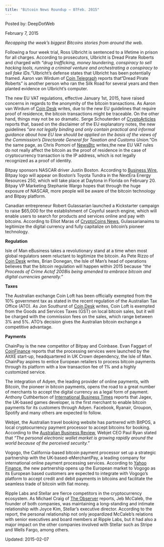 ```yaml
---
title: "Bitcoin News Roundup – 07Feb. 2015"
---
```



Posted by: DeepDotWeb 

<span>February 7, 2015</span>

<p><em>Recapping the week&#8217;s biggest Bitcoins stories from around the web. </em></p>
<p>Following a four week trial, Ross Ulbricht is sentenced to a lifetime in prison for all charges. According to prosecutors, Ulbricht is Dread Pirate Roberts and charged with <em>“drug trafficking, money laundering, conspiracy to sell hacking tools, running a criminal venture and orchestrating a conspiracy to sell fake IDs.”</em>Ulbricht’s defense states that Ulbricht has been potentially framed. Aaron van Wirdum of <a href="http://cointelegraph.com/news/113433/ross-ulbricht-found-guilty-on-all-charges">Coin Telegraph</a> reports that“Dread Pirate Roberts” is another person who ran the Silk Road for several years and then planted evidence on Ulbricht’s computer.</p>
<p>The new EU VAT regulations, effective January 1st, 2015, have raised concerns in regards to the anonymity of the bitcoin transactions. As Aaron van Wirdum of <a href="http://www.coindesk.com/new-eu-legislation-vat-bad-news-bitcoin/">Coin Desk</a> writes, due to the new EU guidelines that require proof of residence, the bitcoin transactions might be traceable. On the other hand, things may not be so dramatic. Serge Schouterden of <a href="http://www.cryptoarticles.com/crypto-news/the-truth-about-the-new-bitcoin-vat-regulation-in-europe">CryptoArticles</a> reports that, based on the disclaimer of the EU explanatory notes, the new guidelines “<em>are not legally binding and only contain practical and informal guidance about how EU law should be applied on the basis of the views of the Commission’s Directorate General for Taxation and Customs Union.”</em>On the same page, as Chris Pomoni of <a href="http://newsbtc.com/2015/02/05/eu-vat-rules-affect-bitcoin-not-really/">NewsBtc</a> writes,the new EU VAT rules do not really affect the bitcoin as the proof of residence in the case of cryptocurrency transaction is the IP address, which is not legally recognized as a proof of identity.</p>
<p>Bitpay sponsors NASCAR driver Justin Boston. According to <a href="http://www.businesswire.com/news/home/20150204005922/en/Rookie-Justin-Boston-BitPay-Join-Forces-Daytona#.VNTn6eaUfms">Business Wire</a>, Bitpay logo will appear on Boston’s Toyota Tundra in the NextEra Energy Resources 250, which will take place at Daytona in Florida on February 20. Bitpay VP Marketing Stephanie Wargo hopes that through the huge exposure of NASCAR, more people will be aware of the bitcoin technology and Bitpay platform.</p>
<p>Canadian entrepreneur Robert Gulassarian launched a Kickstarter campaign to raise $65,000 for the establishment of Coynful search engine, which will enable users to search for products and services online and pay with bitcoins. According to Elliot Maras of <a href="https://www.cryptocoinsnews.com/entrepreneur-seeks-65000-launch-bitcoin-search-engine-called-coynful/">CryptoCoins News</a>, Gulassarianaims to legitimize the digital currency and fully capitalize on bitcoin’s pioneer technology.</p>
<p><strong>Regulation</strong></p>
<p>Isle of Man eBusiness takes a revolutionary stand at a time when most global regulators seem reluctant to legitimize the bitcoin. As Pete Rizzo of <a href="http://www.coindesk.com/isle-of-man-bitcoin-regulation-2015/?utm_content=buffer1fe08&amp;utm_medium=social&amp;utm_source=twitter.com&amp;utm_campaign=buffer">Coin Desk</a> writes, Brian Donegan, the Isle of Man’s head of operations believes that the bitcoin regulation will happen within 2015 because <em>“the Proceeds of Crime Actof 2008is being amended to embrace bitcoin and digital currencies generally.”</em></p>
<p><strong>Taxes</strong></p>
<p>The Australian exchange Coin Loft has been officially exempted from the 10% government tax as stated in the recent regulation of the Australian Tax Office (ATO). As Jon Southurst of <a href="http://www.coindesk.com/australian-bitcoin-exchange-claims-exemption-10-government-tax/">Coin Desk</a> writes, Coin Loft is exempted from the Goods and Services Taxes (GST) on local bitcoin sales, but it will be charged with the commission fees on the sales, which range between 3% and 5%. ATO’s decision gives the Australian bitcoin exchange a competitive advantage.</p>
<p><strong>Payments</strong></p>
<p>ChainPay is the new competitor of Bitpay and Coinbase. Evan Faggart of <a href="http://www.coinfinance.com/news/chainpay-aims-to-compete-with-coinbase-and-bitpay">CoinFinance</a> reports that the processing services were launched by the AltXE start-up, headquartered in UK Crown dependency, the Isle of Man. ChainPay aspires to entice European retailers to process bitcoin payments through its platform with a low transaction fee of 1% and a highly customized service.</p>
<p>The integration of Adyen, the leading provider of online payments, with Bitcoin, the pioneer in bitcoin payments, opens the road to a great number of merchants to accept the digital currency as a legal form of payment. Anthony Cuthbertson of <a href="http://www.ibtimes.co.uk/facebook-spotify-ryanair-could-accept-bitcoin-today-following-bitpay-adyen-deal-1486361">International Business Times</a> reports that Jagex, the UK-based games developer, is the first merchant to enable bitcoin payments for its customers through Adyen. Facebook, Ryanair, Groupon, Spotify and many others are expected to follow.</p>
<p>Webjet, the Australian travel booking website has partnered with BitPOS, a local cryptocurrency payment processor to accept bitcoins for booking. According to the <a href="http://www.theaustralian.com.au/business/news/webjet-to-accept-bitcoin-for-bookings/story-e6frg906-1227207855427">Australian Business Review</a>, Webjet CEO Paul Ryan stated that <em>“The personal electronic wallet market is growing rapidly around the world because of the perceived security.”</em></p>
<p>Vogogo, the California-based bitcoin payment processor set up a strategic partnership with the UK-based-eMerchantPay, a leading company for international online payment processing services. According to <a href="http://finance.yahoo.com/news/vogogo-enters-european-market-strategic-123100057.html">Yahoo Finance</a>, the new partnership opens up the European market to Vogogo as its European based customers are expected to integrate with Vogogo’s platform to accept credit and debit payments in bitcoins and facilitate the seamless trade of bitcoin with fiat money.</p>
<p>Ripple Labs and Stellar are fierce competitors in the cryptocurrency ecosystem. As Michael Craig of <a href="http://observer.com/2015/02/the-race-to-replace-bitcoin/">The Observer</a> reports, Jeb McCaleb, the founder of both companies, was maintaining a long-standing and intimate relationship with Joyce Kim, Stellar’s executive director. According to the report, the personal relationship not only jeopardized McCaleb’s relations with senior executives and board members at Ripple Labs, but it had also a major impact on the other companies involved with Stellar such as Stripe and Wells Fargo, among others.</p>

Updated: 2015-02-07